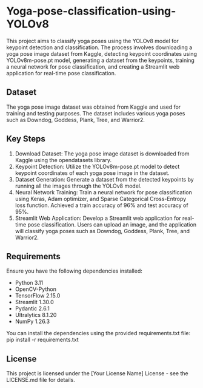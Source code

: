 # Yoga-pose-classification-using-YOLOv8
This project aims to classify yoga poses using the YOLOv8 model for keypoint detection and classification. The process involves downloading a yoga pose image dataset from Kaggle, detecting keypoint coordinates using YOLOv8m-pose.pt model, generating a dataset from the keypoints, training a neural network for pose classification, and creating a Streamlit web application for real-time pose classification.
## Dataset
The yoga pose image dataset was obtained from Kaggle and used for training and testing purposes. The dataset includes various yoga poses such as Downdog, Goddess, Plank, Tree, and Warrior2.
## Key Steps
1. Download Dataset: The yoga pose image dataset is downloaded from Kaggle using the opendatasets library.
2. Keypoint Detection: Utilize the YOLOv8m-pose.pt model to detect keypoint coordinates of each yoga pose image in the dataset.
3. Dataset Generation: Generate a dataset from the detected keypoints by running all the images through the YOLOv8 model.
4. Neural Network Training: Train a neural network for pose classification using Keras, Adam optimizer, and Sparse Categorical Cross-Entropy loss function. Achieved a train accuracy of 96% and test accuracy of 95%.
5. Streamlit Web Application: Develop a Streamlit web application for real-time pose classification. Users can upload an image, and the application will classify yoga poses such as Downdog, Goddess, Plank, Tree, and Warrior2.
## Requirements
Ensure you have the following dependencies installed:
- Python 3.11
- OpenCV-Python
- TensorFlow 2.15.0
- Streamlit 1.30.0
- Pydantic 2.6.1
- Ultralytics 8.1.20
- NumPy 1.26.3
  
You can install the dependencies using the provided requirements.txt file:
pip install -r requirements.txt

## License
This project is licensed under the [Your License Name] License - see the LICENSE.md file for details.
